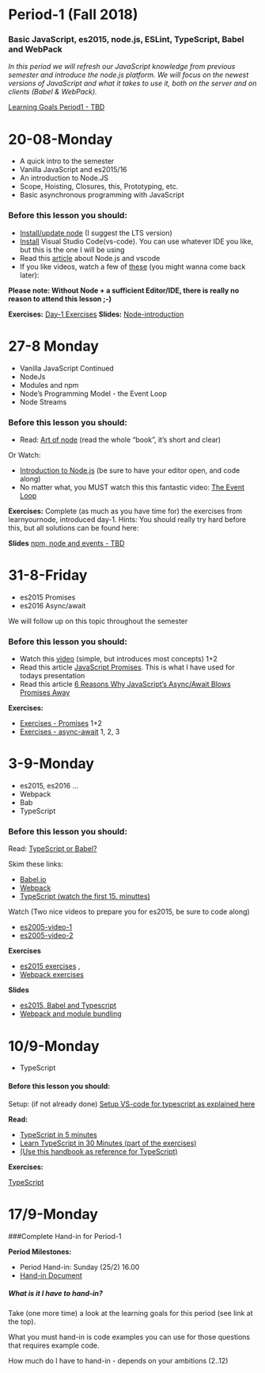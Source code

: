 # Period-1  (Fall 2018)
### Basic JavaScript, es2015, node.js, ESLint, TypeScript, Babel and WebPack

*In this period we will refresh our JavaScript knowledge from previous semester and introduce the node.js platform. 
We will focus on the newest versions of JavaScript and what it takes to use it, both on the server and on clients (Babel & WebPack).*

[Learning Goals Period1 - TBD](#)

# **20-08-Monday** 
* A quick intro to the semester
* Vanilla JavaScript and es2015/16
* An introduction to Node.JS
* Scope, Hoisting, Closures, this, Prototyping, etc.
* Basic asynchronous programming with JavaScript


### Before this lesson you should:
* <a href="https://nodejs.org/en/download/current/" target="_blank" >Install/update node</a> (I suggest the LTS version)
* [Install](https://code.visualstudio.com/download) Visual Studio Code(vs-code). You can use whatever IDE you like, but this is the one I will be using
* Read this [article](https://code.visualstudio.com/docs/nodejs/nodejs-tutorial) about Node.js and vscode 
* If you like videos, watch a few of [these](https://code.visualstudio.com/docs/introvideos/overview) (you might wanna come back later):

**Please note: Without Node + a sufficient Editor/IDE, there is really no reason to attend this lesson ;-)** 

**Exercises:** <a href="https://docs.google.com/document/d/1nGvH5rrd2yhnZqnKfvgS5hBQqwhbbSVyHG31MenA7-o" target="_blank" >Day-1 Exercises</a>   **Slides:** [Node-introduction](http://slides.mydemos.dk/node1/NodeIntro.html#1)  

# **27-8 Monday**
* Vanilla JavaScript Continued
* NodeJs 
* Modules and npm
* Node’s Programming Model - the Event Loop
* Node Streams

### Before this lesson you should:
* Read: [Art of node](https://github.com/maxogden/art-of-node) (read the whole “book”, it’s short and clear)

Or Watch:
* [Introduction to Node.js](https://www.youtube.com/watch?v=GJmFG4ffJZU)  (be sure to have your editor open, and code along)
* No matter what, you MUST watch this this fantastic video: [The Event Loop](https://www.youtube.com/watch?v=8aGhZQkoFbQ)

**Exercises:** Complete (as much as you have time for) the exercises from learnyournode, introduced day-1.
Hints: You should really try hard before this, but all solutions can be found here: 

**Slides** [npm, node and events - TBD](#)

# **31-8-Friday**
* es2015 Promises
* es2016 Async/await

We will follow up on this topic throughout the semester

### Before this lesson you should:
- Watch this [video](https://www.youtube.com/watch?v=s6SH72uAn3Q) (simple, but introduces most concepts) 1+2
- Read this article [JavaScript Promises](https://bitsofco.de/javascript-promises-101/). This is what I have used for todays presentation
- Read this article  [6 Reasons Why JavaScript’s Async/Await Blows Promises Away](https://hackernoon.com/6-reasons-why-javascripts-async-await-blows-promises-away-tutorial-c7ec10518dd9)

**Exercises:**
- [Exercises - Promises](https://docs.google.com/document/d/1jpqmitlHKeIcWzDdbe-jO281xFQiGywP3c2iKCDeffQ/edit?usp=sharing) 1+2
- [Exercises - async-await](https://docs.google.com/document/d/1uE22QlBGuWRWCB8PqR0fteRygiwfv4V0nZ5lhAq-r0k/edit?usp=sharing) 1, 2, 3

# **3-9-Monday**
* es2015, es2016 ... 
* Webpack
* Bab
* TypeScript

### Before this lesson you should:
Read:
[TypeScript or Babel?](https://www.stackchief.com/blog/TypeScript%20or%20Babel%3F)

Skim these links:
* [Babel.io](https://babeljs.io/)
* [Webpack](https://webpack.js.org/concepts/)
* [TypeScript (watch the first 15. minuttes)](https://www.youtube.com/watch?v=0ChtcZmb3dI)

Watch (Two nice videos to prepare you for es2015, be sure to code along)
* [es2005-video-1](https://www.youtube.com/watch?v=AfWYO8t7ed4)
* [es2005-video-2](https://www.youtube.com/watch?v=LmL0Gh193M0)

**Exercises** 
* [es2015 exercises](https://docs.google.com/document/d/1pkWn0_FoZuDJhGei4XlX4mx4zkZH7iuhtc6ecr5kelY/edit) , 
* [Webpack exercises](https://docs.google.com/document/d/1PIMMeYPqN8Qzo4qsgjjuNAC0_15RIEVjD0DbBhcaP-0/edit?usp=sharing)

**Slides** 
* [es2015, Babel and Typescript](http://slides.mydemos.dk/es2015_typescript/es5VStypescript.html) 
* [Webpack and module bundling](http://slides.mydemos.dk/webpack/webpack.html#1)

# 10/9-Monday

* TypeScript

#### Before this lesson you should:
Setup: (if not already done) [Setup VS-code for typescript as explained here](https://code.visualstudio.com/docs/languages/typescript)

**Read:**
- [TypeScript in 5 minutes](https://www.typescriptlang.org/docs/home.html)
- [Learn TypeScript in 30 Minutes (part of the exercises)](https://tutorialzine.com/2016/07/learn-typescript-in-30-minutes)
- [(Use this handbook as reference for TypeScript)](https://www.typescriptlang.org/docs/home.html)


**Exercises:** 

[TypeScript](https://docs.google.com/document/d/1Lxg0SkcKzBkARM3nzS-82xHZfqgDECJA9blTbIjaJTQ/edit?usp=sharing)


# **17/9-Monday**
###Complete Hand-in for Period-1

**Period Milestones:**
* Period Hand-in: Sunday (25/2) 16.00
* [Hand-in Document](https://docs.google.com/spreadsheets/d/1BtxxLe2bFTc96rEaxE-D-UGFQC4Ir78xDF1JBINIUPc/edit?usp=sharing#)
##### What is it I have to hand-in?
Take (one more time) a look at the learning goals for this period (see link at the top).

What you must hand-in is code examples you can use for those questions that requires example code.

How much do I have to hand-in - depends on your ambitions (2..12)



